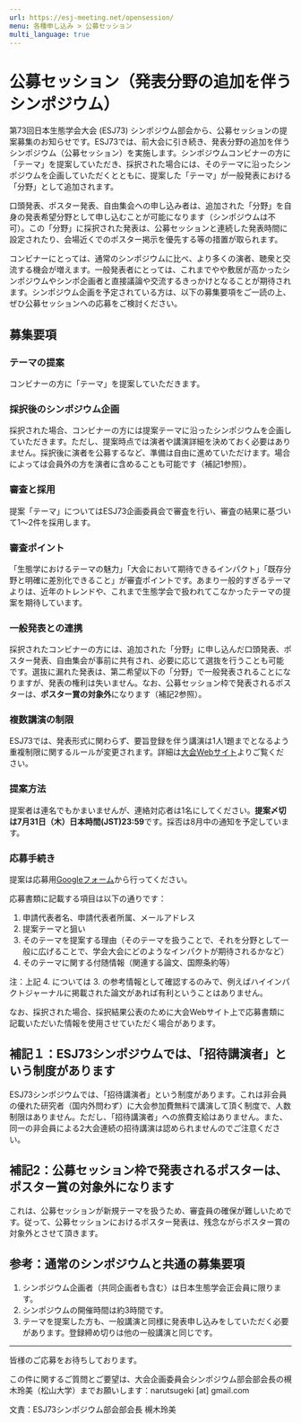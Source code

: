 ```yaml
---
url: https://esj-meeting.net/opensession/
menu: 各種申し込み > 公募セッション
multi_language: true
---
```


# 公募セッション（発表分野の追加を伴うシンポジウム）

第73回日本生態学会大会 (ESJ73) シンポジウム部会から、公募セッションの提案募集のお知らせです。ESJ73では、前大会に引き続き、発表分野の追加を伴うシンポジウム（公募セッション）を実施します。シンポジウムコンビナーの方に「テーマ」を提案していただき、採択された場合には、そのテーマに沿ったシンポジウムを企画していただくとともに、提案した「テーマ」が一般発表における「分野」として追加されます。

口頭発表、ポスター発表、自由集会への申し込み者は、追加された「分野」を自身の発表希望分野として申し込むことが可能になります（シンポジウムは不可）。この「分野」に採択された発表は、公募セッションと連続した発表時間に設定されたり、会場近くでのポスター掲示を優先する等の措置が取られます。

コンビナーにとっては、通常のシンポジウムに比べ、より多くの演者、聴衆と交流する機会が増えます。一般発表者にとっては、これまでやや敷居が高かったシンポジウムやシンポ企画者と直接議論や交流するきっかけとなることが期待されます。シンポジウム企画を予定されている方は、以下の募集要項をご一読の上、ぜひ公募セッションへの応募をご検討ください。

## 募集要項

### テーマの提案

コンビナーの方に「テーマ」を提案していただきます。

### 採択後のシンポジウム企画

採択された場合、コンビナーの方には提案テーマに沿ったシンポジウムを企画していただきます。ただし、提案時点では演者や講演詳細を決めておく必要はありません。採択後に演者を公募するなど、準備は自由に進めていただけます。場合によっては会員外の方を演者に含めることも可能です（補記1参照）。

### 審査と採用

提案「テーマ」についてはESJ73企画委員会で審査を行い、審査の結果に基づいて1～2件を採用します。

### 審査ポイント

「生態学におけるテーマの魅力」「大会において期待できるインパクト」「既存分野と明確に差別化できること」が審査ポイントです。あまり一般的すぎるテーマよりは、近年のトレンドや、これまで生態学会で扱われてこなかったテーマの提案を期待しています。

### 一般発表との連携

採択されたコンビナーの方には、追加された「分野」に申し込んだ口頭発表、ポスター発表、自由集会が事前に共有され、必要に応じて選抜を行うことも可能です。選抜に漏れた発表は、第二希望以下の「分野」で一般発表されることになりますが、発表の権利は失いません。なお、公募セッション枠で発表されるポスターは、**ポスター賞の対象外**になります（補記2参照）。

### 複数講演の制限

ESJ73では、発表形式に関わらず、要旨登録を伴う講演は1人1題までとなるよう重複制限に関するルールが変更されます。詳細は[大会Webサイト](/registinfo/#複数講演の制限)よりご覧ください。

### 提案方法

提案者は連名でもかまいませんが、連絡対応者は1名にしてください。**提案〆切は7月31日（木）日本時間(JST)23:59**です。採否は8月中の通知を予定しています。

### 応募手続き

提案は応募用[Googleフォーム](https://forms.gle/qHr7ivZ47VT5F3go8)から行ってください。

応募書類に記載する項目は以下の通りです：

1. 申請代表者名、申請代表者所属、メールアドレス
2. 提案テーマと狙い
3. そのテーマを提案する理由（そのテーマを扱うことで、それを分野として一般に広げることで、学会大会にどのようなインパクトが期待されるかなど）
4. そのテーマに関する付随情報（関連する論文、国際条約等）

注：上記 4. については 3. の参考情報として確認するのみで、例えばハイインパクトジャーナルに掲載された論文があれば有利ということはありません。

なお、採択された場合、採択結果公表のために大会Webサイト上で応募書類に記載いただいた情報を使用させていただく場合があります。

## 補記１：ESJ73シンポジウムでは、「招待講演者」という制度があります

ESJ73シンポジウムでは、「招待講演者」という制度があります。これは非会員の優れた研究者（国内外問わず）に大会参加費無料で講演して頂く制度で、人数制限はありません。ただし、「招待講演者」への旅費支給はありません。また、同一の非会員による2大会連続の招待講演は認められませんのでご注意ください。

## 補記2：公募セッション枠で発表されるポスターは、ポスター賞の対象外になります

これは、公募セッションが新規テーマを扱うため、審査員の確保が難しいためです。従って、公募セッションにおけるポスター発表は、残念ながらポスター賞の対象外とさせて頂きます。

## 参考：通常のシンポジウムと共通の募集要項

1. シンポジウム企画者（共同企画者も含む）は日本生態学会正会員に限ります。
2. シンポジウムの開催時間は約3時間です。
3. テーマを提案した方も、一般講演と同様に発表申し込みをしていただく必要があります。登録締め切りは他の一般講演と同じです。

***
皆様のご応募をお待ちしております。

この件に関するご質問とご要望は、大会企画委員会シンポジウム部会部会長の槻木玲美（松山大学）までお願いします：narutsugeki \[at\] gmail.com

文責：ESJ73シンポジウム部会部会長 槻木玲美
